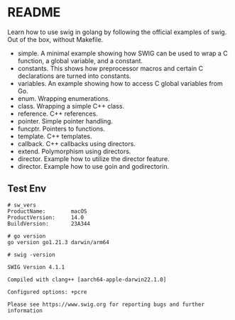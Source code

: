 # README
Learn how to use swig in golang by following the official examples of swig. Out of the box, without Makefile.

- simple. A minimal example showing how SWIG can be used to wrap a C function, a global variable, and a constant.
- constants. This shows how preprocessor macros and certain C declarations are turned into constants.
- variables. An example showing how to access C global variables from Go.
- enum. Wrapping enumerations.
- class. Wrapping a simple C++ class.
- reference. C++ references.
- pointer. Simple pointer handling.
- funcptr. Pointers to functions.
- template. C++ templates.
- callback. C++ callbacks using directors.
- extend. Polymorphism using directors.
- director. Example how to utilize the director feature.
- director. Example how to use goin and godirectorin.

## Test Env
```text
# sw_vers
ProductName:		macOS
ProductVersion:		14.0
BuildVersion:		23A344
```

```text
# go version
go version go1.21.3 darwin/arm64
```

```text
# swig -version

SWIG Version 4.1.1

Compiled with clang++ [aarch64-apple-darwin22.1.0]

Configured options: +pcre

Please see https://www.swig.org for reporting bugs and further information
```
